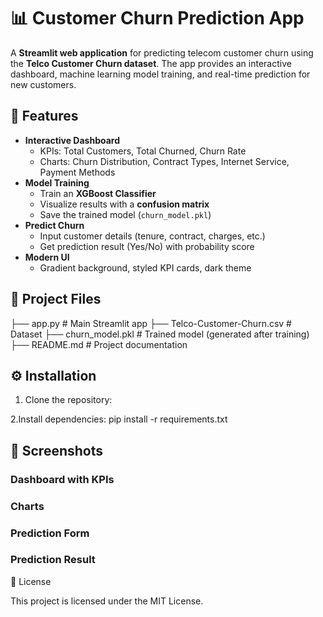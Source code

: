 # 📊 Customer Churn Prediction App

A **Streamlit web application** for predicting telecom customer churn using the **Telco Customer Churn dataset**. The app provides an interactive dashboard, machine learning model training, and real-time prediction for new customers.

## 🚀 Features
- **Interactive Dashboard**
  - KPIs: Total Customers, Total Churned, Churn Rate
  - Charts: Churn Distribution, Contract Types, Internet Service, Payment Methods
- **Model Training**
  - Train an **XGBoost Classifier**
  - Visualize results with a **confusion matrix**
  - Save the trained model (`churn_model.pkl`)
- **Predict Churn**
  - Input customer details (tenure, contract, charges, etc.)
  - Get prediction result (Yes/No) with probability score
- **Modern UI**
  - Gradient background, styled KPI cards, dark theme

## 📂 Project Files
├── app.py # Main Streamlit app
├── Telco-Customer-Churn.csv # Dataset
├── churn_model.pkl # Trained model (generated after training)
├── README.md # Project documentation

## ⚙️ Installation
1. Clone the repository:

2.Install dependencies:
  pip install -r requirements.txt

 

## 📸 Screenshots

### Dashboard with KPIs


###  Charts


### Prediction Form


### Prediction Result


📜 License

This project is licensed under the MIT License.




   
